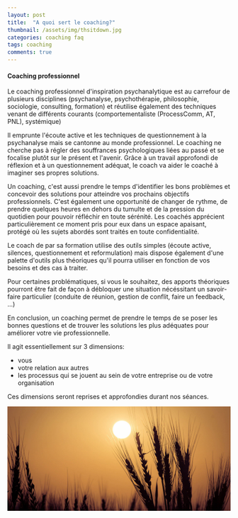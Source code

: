 ```yaml
---
layout: post
title:  "A quoi sert le coaching?"
thumbnail: /assets/img/thsitdown.jpg
categories: coaching faq
tags: coaching
comments: true
---
```



#### Coaching professionnel

Le coaching professionnel d'inspiration psychanalytique est au carrefour de plusieurs disciplines (psychanalyse, psychothérapie, philosophie, sociologie, consulting, formation) et réutilise également des techniques venant de différents courants (comportementaliste (ProcessComm, AT, PNL), systémique)

Il emprunte l'écoute active et les techniques de questionnement à la psychanalyse mais se cantonne au monde professionnel.
Le coaching ne cherche pas à régler des souffrances psychologiques liées au passé et se focalise plutôt sur le présent et l'avenir.
Grâce à un travail approfondi de réflexion et à un questionnement adéquat, le coach va aider le coaché à imaginer ses propres solutions.

Un coaching, c'est aussi prendre le temps d'identifier les bons problèmes et concevoir des solutions pour atteindre vos prochains objectifs professionnels.
C'est également une opportunité de changer de rythme, de prendre quelques heures en dehors du tumulte et de la pression du quotidien pour pouvoir réfléchir en toute sérénité.
Les coachés apprécient particulièrement ce moment pris pour eux dans un espace apaisant, protégé où les sujets abordés sont traités en toute confidentialité.

Le coach de par sa formation utilise des outils simples (écoute active, silences, questionnement et reformulation) mais dispose également d'une palette d'outils plus théoriques qu'il pourra utiliser en fonction de vos besoins et des cas à traiter.

Pour certaines problématiques, si vous le souhaitez, des apports théoriques pourront être fait de façon à débloquer une situation nécéssitant un savoir-faire particulier (conduite de réunion, gestion de conflit, faire un feedback, ...)

En conclusion, un coaching permet de prendre le temps de se poser les bonnes questions et de trouver les solutions les plus adéquates pour améliorer votre vie professionnelle.

Il agit essentiellement sur 3 dimensions:

 - vous
 - votre relation aux autres
 - les processus qui se jouent au sein de votre entreprise ou de votre organisation

Ces dimensions seront reprises et approfondies durant nos séances.


![Coaching professionnel](/assets/img/sunset.jpg)
